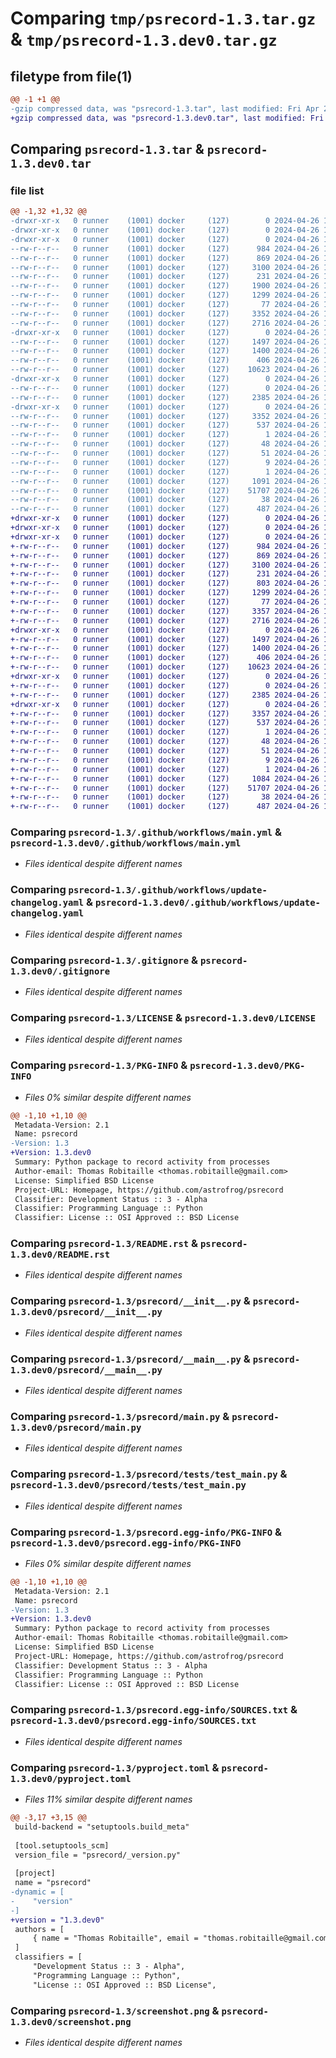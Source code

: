 # Comparing `tmp/psrecord-1.3.tar.gz` & `tmp/psrecord-1.3.dev0.tar.gz`

## filetype from file(1)

```diff
@@ -1 +1 @@
-gzip compressed data, was "psrecord-1.3.tar", last modified: Fri Apr 26 11:05:04 2024, max compression
+gzip compressed data, was "psrecord-1.3.dev0.tar", last modified: Fri Apr 26 10:55:49 2024, max compression
```

## Comparing `psrecord-1.3.tar` & `psrecord-1.3.dev0.tar`

### file list

```diff
@@ -1,32 +1,32 @@
-drwxr-xr-x   0 runner    (1001) docker     (127)        0 2024-04-26 11:05:04.683929 psrecord-1.3/
-drwxr-xr-x   0 runner    (1001) docker     (127)        0 2024-04-26 11:05:04.679929 psrecord-1.3/.github/
-drwxr-xr-x   0 runner    (1001) docker     (127)        0 2024-04-26 11:05:04.683929 psrecord-1.3/.github/workflows/
--rw-r--r--   0 runner    (1001) docker     (127)      984 2024-04-26 11:04:55.000000 psrecord-1.3/.github/workflows/main.yml
--rw-r--r--   0 runner    (1001) docker     (127)      869 2024-04-26 11:04:55.000000 psrecord-1.3/.github/workflows/update-changelog.yaml
--rw-r--r--   0 runner    (1001) docker     (127)     3100 2024-04-26 11:04:55.000000 psrecord-1.3/.gitignore
--rw-r--r--   0 runner    (1001) docker     (127)      231 2024-04-26 11:04:55.000000 psrecord-1.3/.pre-commit-config.yaml
--rw-r--r--   0 runner    (1001) docker     (127)     1900 2024-04-26 11:04:55.000000 psrecord-1.3/CHANGES.md
--rw-r--r--   0 runner    (1001) docker     (127)     1299 2024-04-26 11:04:55.000000 psrecord-1.3/LICENSE
--rw-r--r--   0 runner    (1001) docker     (127)       77 2024-04-26 11:04:55.000000 psrecord-1.3/MANIFEST.in
--rw-r--r--   0 runner    (1001) docker     (127)     3352 2024-04-26 11:05:04.683929 psrecord-1.3/PKG-INFO
--rw-r--r--   0 runner    (1001) docker     (127)     2716 2024-04-26 11:04:55.000000 psrecord-1.3/README.rst
-drwxr-xr-x   0 runner    (1001) docker     (127)        0 2024-04-26 11:05:04.683929 psrecord-1.3/psrecord/
--rw-r--r--   0 runner    (1001) docker     (127)     1497 2024-04-26 11:04:55.000000 psrecord-1.3/psrecord/__init__.py
--rw-r--r--   0 runner    (1001) docker     (127)     1400 2024-04-26 11:04:55.000000 psrecord-1.3/psrecord/__main__.py
--rw-r--r--   0 runner    (1001) docker     (127)      406 2024-04-26 11:05:04.000000 psrecord-1.3/psrecord/_version.py
--rw-r--r--   0 runner    (1001) docker     (127)    10623 2024-04-26 11:04:55.000000 psrecord-1.3/psrecord/main.py
-drwxr-xr-x   0 runner    (1001) docker     (127)        0 2024-04-26 11:05:04.683929 psrecord-1.3/psrecord/tests/
--rw-r--r--   0 runner    (1001) docker     (127)        0 2024-04-26 11:04:55.000000 psrecord-1.3/psrecord/tests/__init__.py
--rw-r--r--   0 runner    (1001) docker     (127)     2385 2024-04-26 11:04:55.000000 psrecord-1.3/psrecord/tests/test_main.py
-drwxr-xr-x   0 runner    (1001) docker     (127)        0 2024-04-26 11:05:04.683929 psrecord-1.3/psrecord.egg-info/
--rw-r--r--   0 runner    (1001) docker     (127)     3352 2024-04-26 11:05:04.000000 psrecord-1.3/psrecord.egg-info/PKG-INFO
--rw-r--r--   0 runner    (1001) docker     (127)      537 2024-04-26 11:05:04.000000 psrecord-1.3/psrecord.egg-info/SOURCES.txt
--rw-r--r--   0 runner    (1001) docker     (127)        1 2024-04-26 11:05:04.000000 psrecord-1.3/psrecord.egg-info/dependency_links.txt
--rw-r--r--   0 runner    (1001) docker     (127)       48 2024-04-26 11:05:04.000000 psrecord-1.3/psrecord.egg-info/entry_points.txt
--rw-r--r--   0 runner    (1001) docker     (127)       51 2024-04-26 11:05:04.000000 psrecord-1.3/psrecord.egg-info/requires.txt
--rw-r--r--   0 runner    (1001) docker     (127)        9 2024-04-26 11:05:04.000000 psrecord-1.3/psrecord.egg-info/top_level.txt
--rw-r--r--   0 runner    (1001) docker     (127)        1 2024-04-26 11:05:04.000000 psrecord-1.3/psrecord.egg-info/zip-safe
--rw-r--r--   0 runner    (1001) docker     (127)     1091 2024-04-26 11:04:55.000000 psrecord-1.3/pyproject.toml
--rw-r--r--   0 runner    (1001) docker     (127)    51707 2024-04-26 11:04:55.000000 psrecord-1.3/screenshot.png
--rw-r--r--   0 runner    (1001) docker     (127)       38 2024-04-26 11:05:04.683929 psrecord-1.3/setup.cfg
--rw-r--r--   0 runner    (1001) docker     (127)      487 2024-04-26 11:04:55.000000 psrecord-1.3/tox.ini
+drwxr-xr-x   0 runner    (1001) docker     (127)        0 2024-04-26 10:55:49.625949 psrecord-1.3.dev0/
+drwxr-xr-x   0 runner    (1001) docker     (127)        0 2024-04-26 10:55:49.621949 psrecord-1.3.dev0/.github/
+drwxr-xr-x   0 runner    (1001) docker     (127)        0 2024-04-26 10:55:49.621949 psrecord-1.3.dev0/.github/workflows/
+-rw-r--r--   0 runner    (1001) docker     (127)      984 2024-04-26 10:55:39.000000 psrecord-1.3.dev0/.github/workflows/main.yml
+-rw-r--r--   0 runner    (1001) docker     (127)      869 2024-04-26 10:55:39.000000 psrecord-1.3.dev0/.github/workflows/update-changelog.yaml
+-rw-r--r--   0 runner    (1001) docker     (127)     3100 2024-04-26 10:55:39.000000 psrecord-1.3.dev0/.gitignore
+-rw-r--r--   0 runner    (1001) docker     (127)      231 2024-04-26 10:55:39.000000 psrecord-1.3.dev0/.pre-commit-config.yaml
+-rw-r--r--   0 runner    (1001) docker     (127)      803 2024-04-26 10:55:39.000000 psrecord-1.3.dev0/CHANGES.md
+-rw-r--r--   0 runner    (1001) docker     (127)     1299 2024-04-26 10:55:39.000000 psrecord-1.3.dev0/LICENSE
+-rw-r--r--   0 runner    (1001) docker     (127)       77 2024-04-26 10:55:39.000000 psrecord-1.3.dev0/MANIFEST.in
+-rw-r--r--   0 runner    (1001) docker     (127)     3357 2024-04-26 10:55:49.625949 psrecord-1.3.dev0/PKG-INFO
+-rw-r--r--   0 runner    (1001) docker     (127)     2716 2024-04-26 10:55:39.000000 psrecord-1.3.dev0/README.rst
+drwxr-xr-x   0 runner    (1001) docker     (127)        0 2024-04-26 10:55:49.625949 psrecord-1.3.dev0/psrecord/
+-rw-r--r--   0 runner    (1001) docker     (127)     1497 2024-04-26 10:55:39.000000 psrecord-1.3.dev0/psrecord/__init__.py
+-rw-r--r--   0 runner    (1001) docker     (127)     1400 2024-04-26 10:55:39.000000 psrecord-1.3.dev0/psrecord/__main__.py
+-rw-r--r--   0 runner    (1001) docker     (127)      406 2024-04-26 10:55:49.000000 psrecord-1.3.dev0/psrecord/_version.py
+-rw-r--r--   0 runner    (1001) docker     (127)    10623 2024-04-26 10:55:39.000000 psrecord-1.3.dev0/psrecord/main.py
+drwxr-xr-x   0 runner    (1001) docker     (127)        0 2024-04-26 10:55:49.625949 psrecord-1.3.dev0/psrecord/tests/
+-rw-r--r--   0 runner    (1001) docker     (127)        0 2024-04-26 10:55:39.000000 psrecord-1.3.dev0/psrecord/tests/__init__.py
+-rw-r--r--   0 runner    (1001) docker     (127)     2385 2024-04-26 10:55:39.000000 psrecord-1.3.dev0/psrecord/tests/test_main.py
+drwxr-xr-x   0 runner    (1001) docker     (127)        0 2024-04-26 10:55:49.625949 psrecord-1.3.dev0/psrecord.egg-info/
+-rw-r--r--   0 runner    (1001) docker     (127)     3357 2024-04-26 10:55:49.000000 psrecord-1.3.dev0/psrecord.egg-info/PKG-INFO
+-rw-r--r--   0 runner    (1001) docker     (127)      537 2024-04-26 10:55:49.000000 psrecord-1.3.dev0/psrecord.egg-info/SOURCES.txt
+-rw-r--r--   0 runner    (1001) docker     (127)        1 2024-04-26 10:55:49.000000 psrecord-1.3.dev0/psrecord.egg-info/dependency_links.txt
+-rw-r--r--   0 runner    (1001) docker     (127)       48 2024-04-26 10:55:49.000000 psrecord-1.3.dev0/psrecord.egg-info/entry_points.txt
+-rw-r--r--   0 runner    (1001) docker     (127)       51 2024-04-26 10:55:49.000000 psrecord-1.3.dev0/psrecord.egg-info/requires.txt
+-rw-r--r--   0 runner    (1001) docker     (127)        9 2024-04-26 10:55:49.000000 psrecord-1.3.dev0/psrecord.egg-info/top_level.txt
+-rw-r--r--   0 runner    (1001) docker     (127)        1 2024-04-26 10:55:49.000000 psrecord-1.3.dev0/psrecord.egg-info/zip-safe
+-rw-r--r--   0 runner    (1001) docker     (127)     1084 2024-04-26 10:55:39.000000 psrecord-1.3.dev0/pyproject.toml
+-rw-r--r--   0 runner    (1001) docker     (127)    51707 2024-04-26 10:55:39.000000 psrecord-1.3.dev0/screenshot.png
+-rw-r--r--   0 runner    (1001) docker     (127)       38 2024-04-26 10:55:49.625949 psrecord-1.3.dev0/setup.cfg
+-rw-r--r--   0 runner    (1001) docker     (127)      487 2024-04-26 10:55:39.000000 psrecord-1.3.dev0/tox.ini
```

### Comparing `psrecord-1.3/.github/workflows/main.yml` & `psrecord-1.3.dev0/.github/workflows/main.yml`

 * *Files identical despite different names*

### Comparing `psrecord-1.3/.github/workflows/update-changelog.yaml` & `psrecord-1.3.dev0/.github/workflows/update-changelog.yaml`

 * *Files identical despite different names*

### Comparing `psrecord-1.3/.gitignore` & `psrecord-1.3.dev0/.gitignore`

 * *Files identical despite different names*

### Comparing `psrecord-1.3/LICENSE` & `psrecord-1.3.dev0/LICENSE`

 * *Files identical despite different names*

### Comparing `psrecord-1.3/PKG-INFO` & `psrecord-1.3.dev0/PKG-INFO`

 * *Files 0% similar despite different names*

```diff
@@ -1,10 +1,10 @@
 Metadata-Version: 2.1
 Name: psrecord
-Version: 1.3
+Version: 1.3.dev0
 Summary: Python package to record activity from processes
 Author-email: Thomas Robitaille <thomas.robitaille@gmail.com>
 License: Simplified BSD License
 Project-URL: Homepage, https://github.com/astrofrog/psrecord
 Classifier: Development Status :: 3 - Alpha
 Classifier: Programming Language :: Python
 Classifier: License :: OSI Approved :: BSD License
```

### Comparing `psrecord-1.3/README.rst` & `psrecord-1.3.dev0/README.rst`

 * *Files identical despite different names*

### Comparing `psrecord-1.3/psrecord/__init__.py` & `psrecord-1.3.dev0/psrecord/__init__.py`

 * *Files identical despite different names*

### Comparing `psrecord-1.3/psrecord/__main__.py` & `psrecord-1.3.dev0/psrecord/__main__.py`

 * *Files identical despite different names*

### Comparing `psrecord-1.3/psrecord/main.py` & `psrecord-1.3.dev0/psrecord/main.py`

 * *Files identical despite different names*

### Comparing `psrecord-1.3/psrecord/tests/test_main.py` & `psrecord-1.3.dev0/psrecord/tests/test_main.py`

 * *Files identical despite different names*

### Comparing `psrecord-1.3/psrecord.egg-info/PKG-INFO` & `psrecord-1.3.dev0/psrecord.egg-info/PKG-INFO`

 * *Files 0% similar despite different names*

```diff
@@ -1,10 +1,10 @@
 Metadata-Version: 2.1
 Name: psrecord
-Version: 1.3
+Version: 1.3.dev0
 Summary: Python package to record activity from processes
 Author-email: Thomas Robitaille <thomas.robitaille@gmail.com>
 License: Simplified BSD License
 Project-URL: Homepage, https://github.com/astrofrog/psrecord
 Classifier: Development Status :: 3 - Alpha
 Classifier: Programming Language :: Python
 Classifier: License :: OSI Approved :: BSD License
```

### Comparing `psrecord-1.3/psrecord.egg-info/SOURCES.txt` & `psrecord-1.3.dev0/psrecord.egg-info/SOURCES.txt`

 * *Files identical despite different names*

### Comparing `psrecord-1.3/pyproject.toml` & `psrecord-1.3.dev0/pyproject.toml`

 * *Files 11% similar despite different names*

```diff
@@ -3,17 +3,15 @@
 build-backend = "setuptools.build_meta"
 
 [tool.setuptools_scm]
 version_file = "psrecord/_version.py"
 
 [project]
 name = "psrecord"
-dynamic = [
-    "version"
-]
+version = "1.3.dev0"
 authors = [
     { name = "Thomas Robitaille", email = "thomas.robitaille@gmail.com" },
 ]
 classifiers = [
     "Development Status :: 3 - Alpha",
     "Programming Language :: Python",
     "License :: OSI Approved :: BSD License",
```

### Comparing `psrecord-1.3/screenshot.png` & `psrecord-1.3.dev0/screenshot.png`

 * *Files identical despite different names*

